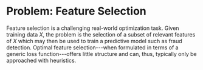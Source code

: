 # Problem: Feature Selection

Feature selection is a challenging real-world optimization task.
Given training data $X$, the problem is the selection of a subset of relevant
features of $X$ which may then be used to train a predictive model such as fraud detection. 
Optimal feature selection---when formulated in terms of a generic loss function---offers little structure and can, thus,
typically only be approached with heuristics.